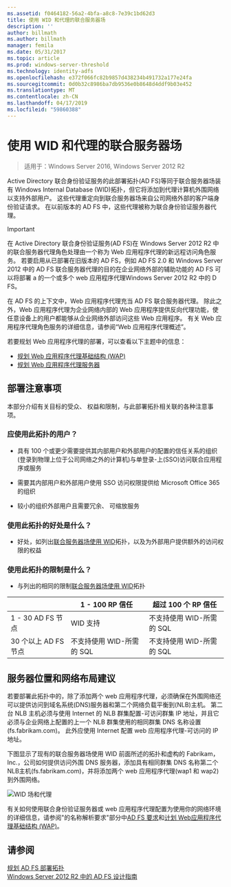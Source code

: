 ```yaml
---
ms.assetid: f0464182-56a2-4bfa-a8c8-7e39c1bd62d3
title: 使用 WID 和代理的联合服务器场
description: ''
author: billmath
ms.author: billmath
manager: femila
ms.date: 05/31/2017
ms.topic: article
ms.prod: windows-server-threshold
ms.technology: identity-adfs
ms.openlocfilehash: e372f066fc82b9857d438234b491732a177e24fa
ms.sourcegitcommit: 0d0b32c8986ba7db9536e0b8648d4ddf9b03e452
ms.translationtype: MT
ms.contentlocale: zh-CN
ms.lasthandoff: 04/17/2019
ms.locfileid: "59860388"
---
```

# <a name="federation-server-farm-using-wid-and-proxies"></a>使用 WID 和代理的联合服务器场

>适用于：Windows Server 2016, Windows Server 2012 R2

Active Directory 联合身份验证服务的此部署拓扑\(AD FS\)等同于联合服务器场装有 Windows Internal Database \(WID\)拓扑，但它将添加到代理计算机外围网络以支持外部用户。 这些代理重定向到联合服务器场来自公司网络外部的客户端身份验证请求。 在以前版本的 AD FS 中，这些代理被称为联合身份验证服务器代理。  
  
> [!IMPORTANT]  
> 在 Active Directory 联合身份验证服务\(AD FS\)在 Windows Server 2012 R2 中的联合服务器代理角色处理由一个称为 Web 应用程序代理的新远程访问角色服务。 若要启用从已部署在旧版本的 AD FS，例如 AD FS 2.0 和 Windows Server 2012 中的 AD FS 联合服务器代理的目的在企业网络外部的辅助功能的 AD FS 可以将部署 a 的一个或多个 web 应用程序代理Windows Server 2012 R2 中的 D FS。  
>   
> 在 AD FS 的上下文中，Web 应用程序代理充当 AD FS 联合服务器代理。 除此之外，Web 应用程序代理为企业网络内部的 Web 应用程序提供反向代理功能，使任意设备上的用户都能够从企业网络外部访问这些 Web 应用程序。 有关 Web 应用程序代理角色服务的详细信息，请参阅“Web 应用程序代理概述”。  
>   
> 若要规划 Web 应用程序代理的部署，可以查看以下主题中的信息：  
>   
> -   [规划 Web 应用程序代理基础结构 (WAP)](https://technet.microsoft.com/library/dn383648.aspx)  
> -   [规划 Web 应用程序代理服务器](https://technet.microsoft.com/library/dn383647.aspx)  
  
## <a name="deployment-considerations"></a>部署注意事项  
本部分介绍有关目标的受众、 权益和限制，与此部署拓扑相关联的各种注意事项。  
  
### <a name="who-should-use-this-topology"></a>应使用此拓扑的用户？  
  
-   具有 100 个或更少需要提供其内部用户和外部用户的配置的信任关系的组织\(登录到物理上位于公司网络之外的计算机\)与单登录\-上\(SSO\)访问联合应用程序或服务  
  
-   需要其内部用户和外部用户使用 SSO 访问权限提供给 Microsoft Office 365 的组织  
  
-   较小的组织外部用户且需要冗余、 可缩放服务  
  
### <a name="what-are-the-benefits-of-using-this-topology"></a>使用此拓扑的好处是什么？  
  
-   好处，如列出[联合服务器场使用 WID](Federation-Server-Farm-Using-WID.md)拓扑，以及为外部用户提供额外的访问权限的权益  
  
### <a name="what-are-the-limitations-of-using-this-topology"></a>使用此拓扑的限制是什么？  
  
-   与列出的相同的限制[联合服务器场使用 WID](Federation-Server-Farm-Using-WID.md)拓扑  

||1 \- 100 RP 信任|超过 100 个 RP 信任 
| ----- |-----| ------ |
|1 \- 30 AD FS 节点|WID 支持|不支持使用 WID\-所需的 SQL 
|30 个以上 AD FS 节点|不支持使用 WID\-所需的 SQL|不支持使用 WID\-所需的 SQL  
  
## <a name="server-placement-and-network-layout-recommendations"></a>服务器位置和网络布局建议  
若要部署此拓扑中的，除了添加两个 web 应用程序代理，必须确保在外围网络还可以提供访问到域名系统\(DNS\)服务器和第二个网络负载平衡到\(NLB\)主机。 第二台 NLB 主机必须与使用 Internet 的 NLB 群集配置\-可访问群集 IP 地址，并且它必须与企业网络上配置的上一个 NLB 群集使用的相同群集 DNS 名称设置\(fs.fabrikam.com\)。 此外应使用 Internet 配置 web 应用程序代理\-可访问的 IP 地址。  
  
下图显示了现有的联合服务器场使用 WID 前面所述的拓扑和虚构的 Fabrikam，Inc.，公司如何提供访问外围 DNS 服务器，添加具有相同群集 DNS 名称第二个NLB主机\(fs.fabrikam.com\)，并将添加两个 web 应用程序代理\(wap1 和 wap2\)到外围网络。  
  
![WID 场和代理](media/WIDFarmADFSBlue.gif)  
  
有关如何使用联合身份验证服务器或 web 应用程序代理配置为使用你的网络环境的详细信息，请参阅"的名称解析要求"部分中[AD FS 要求](AD-FS-Requirements.md)和[计划 Web应用程序代理基础结构 (WAP)](https://technet.microsoft.com/library/dn383648.aspx)。  
  
## <a name="see-also"></a>请参阅  
[规划 AD FS 部署拓扑](Plan-Your-AD-FS-Deployment-Topology.md)  
[Windows Server 2012 R2 中的 AD FS 设计指南](AD-FS-Design-Guide-in-Windows-Server-2012-R2.md)  
  

